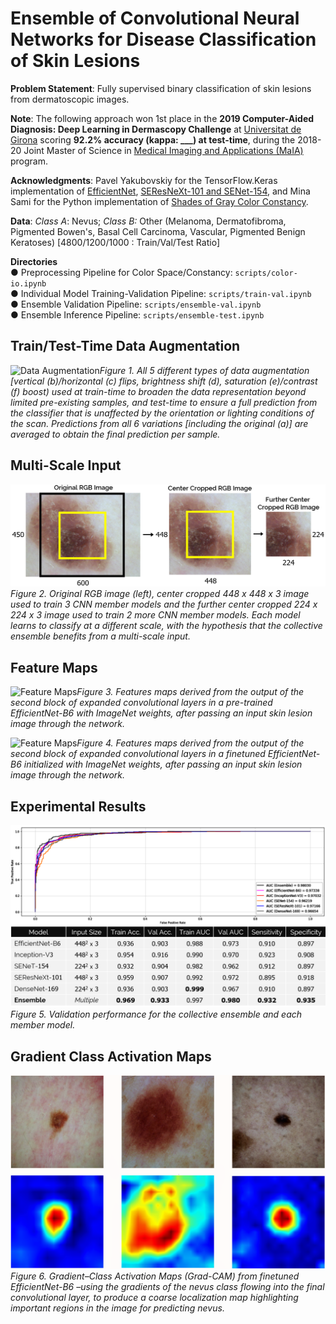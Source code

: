 # Ensemble of Convolutional Neural Networks for Disease Classification of Skin Lesions
**Problem Statement**: Fully supervised binary classification of skin lesions from dermatoscopic images. 

**Note**: The following approach won 1st place in the **2019 Computer-Aided Diagnosis: Deep Learning in Dermascopy Challenge** at [Universitat de Girona](https://www.udg.edu) scoring **92.2% accuracy (kappa: ___) at test-time**, during the 2018-20 Joint Master of Science in [Medical Imaging and Applications (MaIA)](https://maiamaster.udg.edu) program.  

**Acknowledgments**: Pavel Yakubovskiy for the TensorFlow.Keras implementation of [EfficientNet](https://github.com/qubvel/efficientnet), [SEResNeXt-101 and SENet-154](https://github.com/qubvel/classification_models), and Mina Sami for the Python implementation of [Shades of Gray Color Constancy](https://github.com/MinaSGorgy/Color-Constancy). 

**Data**: *Class A*: Nevus; *Class B:* Other (Melanoma, Dermatofibroma, Pigmented Bowen's, Basal Cell Carcinoma, Vascular, Pigmented Benign Keratoses) [4800/1200/1000 : Train/Val/Test Ratio]
 
**Directories**  
  ● Preprocessing Pipeline for Color Space/Constancy: `scripts/color-io.ipynb`  
  ● Individual Model Training-Validation Pipeline: `scripts/train-val.ipynb`  
  ● Ensemble Validation Pipeline: `scripts/ensemble-val.ipynb`  
  ● Ensemble Inference Pipeline: `scripts/ensemble-test.ipynb`               
  
## Train/Test-Time Data Augmentation  

![Data Augmentation](reports/images/data_augmentation.png)*Figure 1.  All 5 different types of data augmentation [vertical (b)/horizontal (c) flips, brightness shift (d), saturation (e)/contrast (f) boost) used at train-time to broaden the data representation beyond limited pre-existing samples, and test-time to ensure a full prediction from the classifier that is unaffected by the orientation or lighting conditions of the scan. Predictions from all 6 variations [including the original (a)] are averaged to obtain the final prediction per sample.* 
   
     
## Multi-Scale Input  

![Multi-Scale Input](reports/images/multi-scale_io.png)*Figure 2.  Original RGB image (left), center cropped 448 x 448 x 3 image used to train 3 CNN member models and the further center cropped 224 x 224 x 3 image used to train 2 more CNN member models. Each model learns to classify at a different scale, with the hypothesis that the collective ensemble benefits from a multi-scale input.* 

    
## Feature Maps  

![Feature Maps](reports/images/imgnet_efn.png)*Figure 3.  Features maps derived from the output of the second block of expanded convolutional layers in a pre-trained EfficientNet-B6 with ImageNet weights, after passing an input skin lesion image through the network.*  
 
![Feature Maps](reports/images/imgnetplus_efn.png)*Figure 4.  Features maps derived from the output of the second block of expanded convolutional layers in a finetuned EfficientNet-B6 initialized with ImageNet weights, after passing an input skin lesion image through the network.*   
  

## Experimental Results 
![Results](reports/images/results.png)*Figure 5.  Validation performance for the collective ensemble and each member model.* 


## Gradient Class Activation Maps 

![GradCAM](reports/images/gradcam.png)*Figure 6.  Gradient–Class Activation Maps (Grad-CAM) from finetuned EfficientNet-B6 –using  the gradients of the nevus class flowing into the final convolutional layer, to produce a coarse localization map highlighting important regions in the image for predicting nevus.* 


